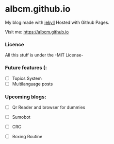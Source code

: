 # albcm.github.io

My blog made with [jekyll](http://jekyllrb.com)  Hosted with Github Pages.

Visit me: https://albcm.github.io

### Licence 
All this stuff is under the -MIT License-

### Future features (:
- [ ] Topics System
- [ ] Multilanguage posts

### Upcoming blogs:
- [ ] Qr Reader and browser for dummies
- [ ] Sumobot
- [ ] CRC
- [ ] Boxing Routine

